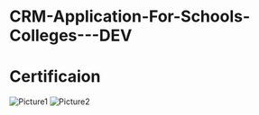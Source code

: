 # CRM-Application-For-Schools-Colleges---DEV
 # Certificaion
![Picture1](https://github.com/user-attachments/assets/5a0e3886-b4cd-4b9a-aab3-c328e9fe60e7)
![Picture2](https://github.com/user-attachments/assets/cbd6fdfc-e1e9-476a-a5f1-b2fdeadf1a9b)
